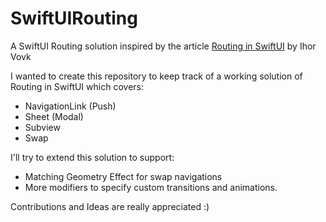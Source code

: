 # SwiftUIRouting

A SwiftUI Routing solution inspired by the article [Routing in SwiftUI](https://betterprogramming.pub/routing-in-swiftui-1dc87b7a47c7) by Ihor Vovk

I wanted to create this repository to keep track of a working solution of Routing in SwiftUI which covers:
- NavigationLink (Push)
- Sheet (Modal)
- Subview
- Swap

I'll try to extend this solution to support:
- Matching Geometry Effect for swap navigations
- More modifiers to specify custom transitions and animations.


Contributions and Ideas are really appreciated :)

